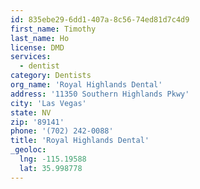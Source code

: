 ```yaml
---
id: 835ebe29-6dd1-407a-8c56-74ed81d7c4d9
first_name: Timothy
last_name: Ho
license: DMD
services:
  - dentist
category: Dentists
org_name: 'Royal Highlands Dental'
address: '11350 Southern Highlands Pkwy'
city: 'Las Vegas'
state: NV
zip: '89141'
phone: '(702) 242-0088'
title: 'Royal Highlands Dental'
_geoloc:
  lng: -115.19588
  lat: 35.998778
---
```

